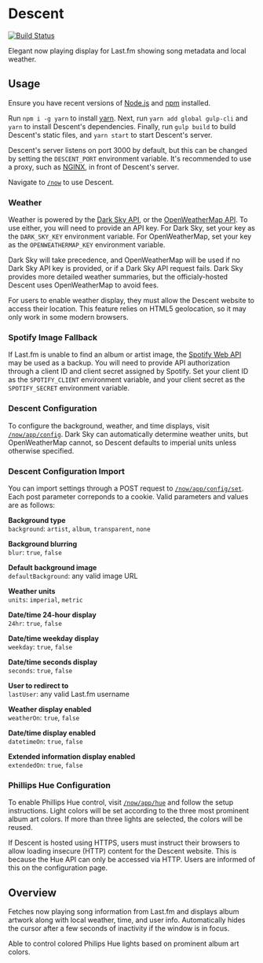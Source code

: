 # Descent

[![Build Status](https://travis-ci.com/JasonPuglisi/descent.svg?branch=master)](https://travis-ci.com/JasonPuglisi/descent)

Elegant now playing display for Last.fm showing song metadata and local weather.

## Usage

Ensure you have recent versions of [Node.js](https://nodejs.org/en/) and
[npm](https://www.npmjs.com/) installed. 

Run `npm i -g yarn` to install [yarn](https://yarnpkg.com/en/). Next, run
`yarn add global gulp-cli` and `yarn` to install Descent's dependencies.
Finally, run `gulp build` to build Descent's static files, and `yarn start` to
start Descent's server.

Descent's server listens on port 3000 by default, but this can be changed by
setting the `DESCENT_PORT` environment variable. It's recommended to use a
proxy, such as [NGINX](https://www.nginx.com/), in front of Descent's server.

Navigate to [`/now`](https://descent.live/now) to use Descent.

### Weather

Weather is powered by the [Dark Sky API](https://darksky.net/dev/), or the
[OpenWeatherMap API](https://openweathermap.org/api). To use either, you will
need to provide an API key. For Dark Sky, set your key as the `DARK_SKY_KEY`
environment variable. For OpenWeatherMap, set your key as the
`OPENWEATHERMAP_KEY` environment variable.

Dark Sky will take precedence, and OpenWeatherMap will be used if no Dark Sky
API key is provided, or if a Dark Sky API request fails. Dark Sky provides more
detailed weather summaries, but the officialy-hosted Descent uses
OpenWeatherMap to avoid fees.

For users to enable weather display, they must allow the Descent website to
access their location. This feature relies on HTML5 geolocation, so it may only
work in some modern browsers.

### Spotify Image Fallback

If Last.fm is unable to find an album or artist image, the
[Spotify Web API](https://beta.developer.spotify.com/documentation/web-api/)
may be used as a backup. You will need to provide API authorization through a
client ID and client secret assigned by Spotify. Set your client ID as the
`SPOTIFY_CLIENT` environment variable, and your client secret as the
`SPOTIFY_SECRET` environment variable.

### Descent Configuration

To configure the background, weather, and time displays, visit
[`/now/app/config`](https://descent.live/now/app/config). Dark Sky can
automatically determine weather units, but OpenWeatherMap cannot, so Descent
defaults to imperial units unless otherwise specified.

### Descent Configuration Import

You can import settings through a POST request to
[`/now/app/config/set`](https://descent.live/now/app/config/set). Each post
parameter correponds to a cookie. Valid parameters and values are as follows:

**Background type**  
`background`: `artist`, `album`, `transparent`, `none`

**Background blurring**  
`blur`: `true`, `false`

**Default background image**  
`defaultBackground`: any valid image URL

**Weather units**  
`units`: `imperial`, `metric`

**Date/time 24-hour display**  
`24hr`: `true`, `false`

**Date/time weekday display**  
`weekday`: `true`, `false`

**Date/time seconds display**  
`seconds`: `true`, `false`

**User to redirect to**  
`lastUser`: any valid Last.fm username

**Weather display enabled**  
`weatherOn`: `true`, `false`

**Date/time display enabled**  
`datetimeOn`: `true`, `false`

**Extended information display enabled**  
`extendedOn`: `true`, `false`

### Phillips Hue Configuration

To enable Phillips Hue control, visit
[`/now/app/hue`](https://descent.live/now/app/hue) and follow the setup
instructions. Light colors will be set according to the three most prominent
album art colors. If more than three lights are selected, the colors will be
reused.

If Descent is hosted using HTTPS, users must instruct their browsers to allow
loading insecure (HTTP) content for the Descent website. This is because the
Hue API can only be accessed via HTTP. Users are informed of this on the
configuration page.

## Overview

Fetches now playing song information from Last.fm and displays album artwork
along with local weather, time, and user info. Automatically hides the cursor
after a few seconds of inactivity if the window is in focus.

Able to control colored Philips Hue lights based on prominent album art colors.
